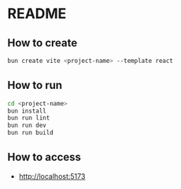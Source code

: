 # README
## How to create <project-name>

```bash
bun create vite <project-name> --template react
```

## How to run

```bash
cd <project-name>
bun install
bun run lint
bun run dev
bun run build
```

## How to access

- <http://localhost:5173>
